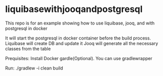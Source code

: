 # liquibasewithjooqandpostgresql


This repo is for an example showing how to use liquibase, jooq, and with postgresql in docker

It will start the postgresql in docker container before the build process.
Liquibase will create DB and update it
Jooq will generate all the necessary classes from the table

Prequisites: Install Docker gardle(Optional). You can use gradlewrapper

Run: ./gradlew -i clean build
